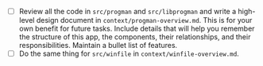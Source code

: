 - [ ] Review all the code in `src/progman` and `src/libprogman` and write a high-level design document in `context/progman-overview.md`. This is for your own benefit for future tasks. Include details that will help you remember the structure of this app, the components, their relationships, and their responsibilities. Maintain a bullet list of features.
- [ ] Do the same thing for `src/winfile` in `context/winfile-overview.md`.
